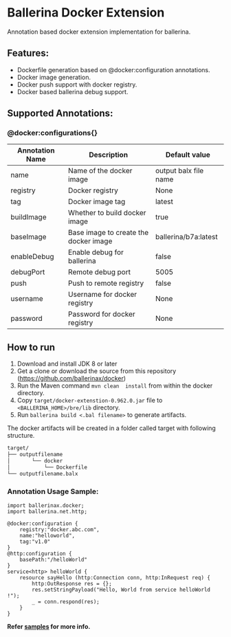 # Ballerina Docker Extension
 
Annotation based docker extension implementation for ballerina. 

## Features:
- Dockerfile generation based on @docker:configuration annotations. 
- Docker image generation. 
- Docker push support with docker registry.
- Docker based ballerina debug support. 

## Supported Annotations:

### @docker:configurations{}
|**Annotation Name**|**Description**|**Default value**|
|--|--|--|
|name|Name of the docker image|output balx file name|
|registry|Docker registry|None|
|tag|Docker image tag|latest|
|buildImage|Whether to build docker image|true|
|baseImage|Base image to create the docker image|ballerina/b7a:latest|
|enableDebug|Enable debug for ballerina|false|
|debugPort|Remote debug port|5005|
|push|Push to remote registry|false|
|username|Username for docker registry|None|
|password|Password for docker registry|None|


## How to run

1. Download and install JDK 8 or later
2. Get a clone or download the source from this repository (https://github.com/ballerinax/docker)
3. Run the Maven command ``mvn clean  install`` from within the docker directory.
4. Copy ``target/docker-extenstion-0.962.0.jar`` file to ``<BALLERINA_HOME>/bre/lib`` directory.
5. Run ``ballerina build <.bal filename>`` to generate artifacts.

The docker artifacts will be created in a folder called target with following structure.
```bash
target/
├── outputfilename
│   	└── docker
│	      	└── Dockerfile
└── outputfilename.balx
```

### Annotation Usage Sample:
```ballerina
import ballerinax.docker;
import ballerina.net.http;

@docker:configuration {
    registry:"docker.abc.com",
    name:"helloworld",
    tag:"v1.0"
}
@http:configuration {
    basePath:"/helloWorld"
}
service<http> helloWorld {
    resource sayHello (http:Connection conn, http:InRequest req) {
        http:OutResponse res = {};
        res.setStringPayload("Hello, World from service helloWorld !");
        _ = conn.respond(res);
    }
}
```
**Refer [samples](samples) for more info.**